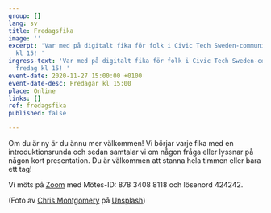 ```yaml
---
group: []
lang: sv
title: Fredagsfika
image: ''
excerpt: 'Var med på digitalt fika för folk i Civic Tech Sweden-communityn varje fredag
  kl 15! '
ingress-text: 'Var med på digitalt fika för folk i Civic Tech Sweden-communityn varje
  fredag kl 15! '
event-date: 2020-11-27 15:00:00 +0100
event-date-desc: Fredagar kl 15:00
place: Online
links: []
ref: fredagsfika
published: false

---
```


Om du är ny är du ännu mer välkommen! Vi börjar varje fika med en introduktionsrunda och sedan samtalar vi om någon fråga eller lyssnar på någon kort presentation. Du är välkommen att stanna hela timmen eller bara ett tag!

Vi möts på [Zoom](https://us02web.zoom.us/j/87834088118?pwd=THAwK21CSGhTVWtSMWZJVzB3RG9MUT09) med Mötes-ID: 878 3408 8118 och lösenord 424242.

(Foto av [Chris Montgomery](https://unsplash.com/@cwmonty?utm_source=unsplash&utm_medium=referral&utm_content=creditCopyText) på [Unsplash](https://unsplash.com/s/photos/coffee-computer?utm_source=unsplash&utm_medium=referral&utm_content=creditCopyText))
